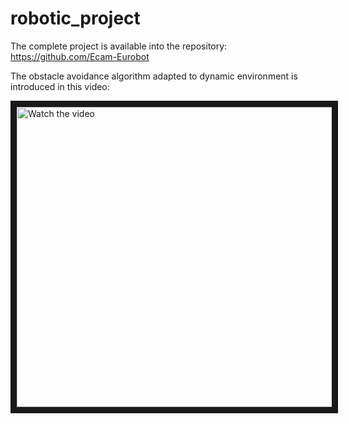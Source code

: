 # robotic_project

The complete project is available into the repository: https://github.com/Ecam-Eurobot


The obstacle avoidance algorithm adapted to dynamic environment is introduced in this video:

<a href="http://www.youtube.com/watch?feature=player_embedded&v=BbewRdceUCM" target="_blank">
 <img src="http://img.youtube.com/vi/BbewRdceUCM/maxresdefault.jpg" alt="Watch the video" width="720" height="480" border="10" />
</a>
